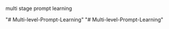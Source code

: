 multi stage prompt learning






"# Multi-level-Prompt-Learning" 
"# Multi-level-Prompt-Learning" 
